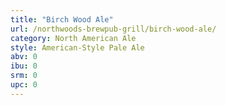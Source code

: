 ```yaml
---
title: "Birch Wood Ale"
url: /northwoods-brewpub-grill/birch-wood-ale/
category: North American Ale
style: American-Style Pale Ale
abv: 0
ibu: 0
srm: 0
upc: 0
---
```


